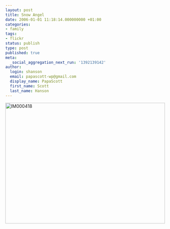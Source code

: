```yaml
---
layout: post
title: Snow Angel
date: 2006-01-01 11:18:14.000000000 +01:00
categories:
- family
tags:
- flickr
status: publish
type: post
published: true
meta:
  _social_aggregation_next_run: '1392139142'
author:
  login: shanson
  email: papascott-wp@gmail.com
  display_name: PapaScott
  first_name: Scott
  last_name: Hanson
---
```

<p><a href="http://www.flickr.com/photos/papascott/80140541/" title="Photo Sharing"><img src="http://static.flickr.com/41/80140541_8c83424fb6.jpg" width="500" height="378" alt="IM000418" /></a></p>

